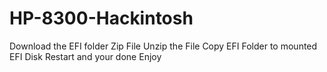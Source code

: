 # HP-8300-Hackintosh
Download the EFI folder Zip File
Unzip the File 
Copy EFI Folder to mounted EFI Disk
Restart and your done Enjoy 
